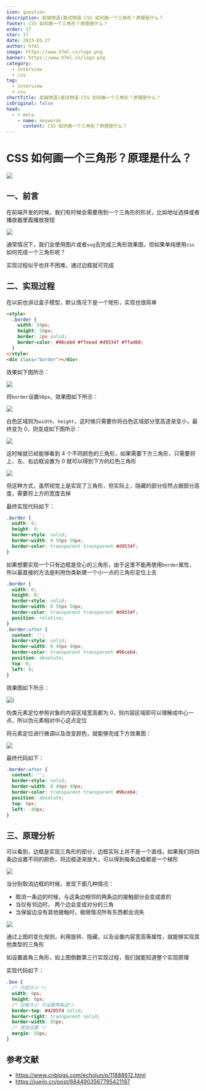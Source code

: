 ```yaml
---
icon: question
description: 前端物语|面试物语-CSS 如何画一个三角形？原理是什么？
footer: CSS 如何画一个三角形？原理是什么？
order: 17
star: 17
date: 2023-03-27
author: h7ml
image: https://www.h7ml.cn/logo.png
banner: https://www.h7ml.cn/logo.png
category:
  - interview
  - css
tag:
  - interview
  - css
shortTitle: 前端物语|面试物语-CSS 如何画一个三角形？原理是什么？
isOriginal: false
head:
  - - meta
    - name: keywords
      content: CSS 如何画一个三角形？原理是什么？
---
```


# CSS 如何画一个三角形？原理是什么？

![](http://static.5ibug.net/vitepress/assets/images/interview/bd310120-a279-11eb-85f6-6fac77c0c9b3.png)

## 一、前言

在前端开发的时候，我们有时候会需要用到一个三角形的形状，比如地址选择或者播放器里面播放按钮

![](http://static.5ibug.net/vitepress/assets/images/interview/d6d8ff60-a279-11eb-85f6-6fac77c0c9b3.png)

通常情况下，我们会使用图片或者`svg`去完成三角形效果图，但如果单纯使用`css`如何完成一个三角形呢？

实现过程似乎也并不困难，通过边框就可完成

## 二、实现过程

在以前也讲过盒子模型，默认情况下是一个矩形，实现也很简单

```html
<style>
  .border {
    width: 50px;
    height: 50px;
    border: 2px solid;
    border-color: #96ceb4 #ffeead #d9534f #ffad60;
  }
</style>
<div class="border"></div>
```

效果如下图所示：

![](http://static.5ibug.net/vitepress/assets/images/interview/e3f244e0-a279-11eb-ab90-d9ae814b240d.png)

将`border`设置`50px`，效果图如下所示：

![](http://static.5ibug.net/vitepress/assets/images/interview/ee0b42b0-a279-11eb-ab90-d9ae814b240d.png)

白色区域则为`width`、`height`，这时候只需要你将白色区域部分宽高逐渐变小，最终变为 0，则变成如下图所示：

![](http://static.5ibug.net/vitepress/assets/images/interview/2afaa030-a27a-11eb-85f6-6fac77c0c9b3.png)

这时候就已经能够看到 4 个不同颜色的三角形，如果需要下方三角形，只需要将上、左、右边框设置为 0 就可以得到下方的红色三角形

![](http://static.5ibug.net/vitepress/assets/images/interview/2afaa030-a27a-11eb-85f6-6fac77c0c9b3.png)

但这种方式，虽然视觉上是实现了三角形，但实际上，隐藏的部分任然占据部分高度，需要将上方的宽度去掉

最终实现代码如下：

```css
.border {
  width: 0;
  height: 0;
  border-style: solid;
  border-width: 0 50px 50px;
  border-color: transparent transparent #d9534f;
}
```

如果想要实现一个只有边框是空心的三角形，由于这里不能再使用`border`属性，所以最直接的方法是利用伪类新建一个小一点的三角形定位上去

```css
.border {
  width: 0;
  height: 0;
  border-style: solid;
  border-width: 0 50px 50px;
  border-color: transparent transparent #d9534f;
  position: relative;
}
.border:after {
  content: '';
  border-style: solid;
  border-width: 0 40px 40px;
  border-color: transparent transparent #96ceb4;
  position: absolute;
  top: 0;
  left: 0;
}
```

效果图如下所示：

![i](http://static.5ibug.net/vitepress/assets/images/interview/59f4d720-a27a-11eb-85f6-6fac77c0c9b3.png)

伪类元素定位参照对象的内容区域宽高都为 0，则内容区域即可以理解成中心一点，所以伪元素相对中心这点定位

将元素定位进行微调以及改变颜色，就能够完成下方效果图：

![](http://static.5ibug.net/vitepress/assets/images/interview/653a6e10-a27a-11eb-85f6-6fac77c0c9b3.png)

最终代码如下：

```css
.border:after {
  content: '';
  border-style: solid;
  border-width: 0 40px 40px;
  border-color: transparent transparent #96ceb4;
  position: absolute;
  top: 6px;
  left: -40px;
}
```

## 三、原理分析

可以看到，边框是实现三角形的部分，边框实际上并不是一个直线，如果我们将四条边设置不同的颜色，将边框逐渐放大，可以得到每条边框都是一个梯形

![](http://static.5ibug.net/vitepress/assets/images/interview/78d4bd90-a27a-11eb-85f6-6fac77c0c9b3.png)

当分别取消边框的时候，发现下面几种情况：

- 取消一条边的时候，与这条边相邻的两条边的接触部分会变成直的
- 当仅有邻边时， 两个边会变成对分的三角
- 当保留边没有其他接触时，极限情况所有东西都会消失

![](http://static.5ibug.net/vitepress/assets/images/interview/84586ef0-a27a-11eb-85f6-6fac77c0c9b3.png)

通过上图的变化规则，利用旋转、隐藏，以及设置内容宽高等属性，就能够实现其他类型的三角形

如设置直角三角形，如上图倒数第三行实现过程，我们就能知道整个实现原理

实现代码如下：

```css
.box {
  /* 内部大小 */
  width: 0px;
  height: 0px;
  /* 边框大小 只设置两条边*/
  border-top: #4285f4 solid;
  border-right: transparent solid;
  border-width: 85px;
  /* 其他设置 */
  margin: 50px;
}
```

## 参考文献

- <https://www.cnblogs.com/echolun/p/11888612.html>
- <https://juejin.cn/post/6844903567795421197>
